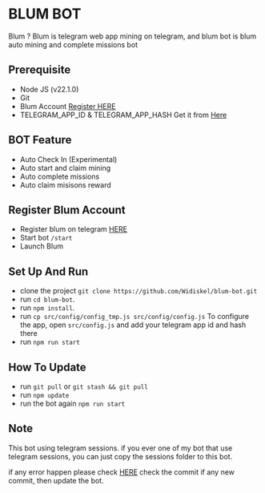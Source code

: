 # BLUM BOT

Blum ? Blum is telegram web app mining on telegram, and blum bot is blum auto mining and complete missions bot

## Prerequisite

- Node JS (v22.1.0)
- Git
- Blum Account [Register HERE](t.me/BlumCryptoBot/app?startapp=ref_dvQqzUMseK)
- TELEGRAM_APP_ID & TELEGRAM_APP_HASH Get it from [Here](https://my.telegram.org/auth?to=apps)

## BOT Feature

- Auto Check In (Experimental)
- Auto start and claim mining
- Auto complete missions
- Auto claim misisons reward

## Register Blum Account

- Register blum on telegram [HERE](t.me/BlumCryptoBot/app?startapp=ref_dvQqzUMseK)
- Start bot `/start`
- Launch Blum

## Set Up And Run

- clone the project `git clone https://github.com/Widiskel/blum-bot.git`
- run `cd blum-bot`.
- run `npm install`.
- run `cp src/config/config_tmp.js src/config/config.js`
  To configure the app, open `src/config.js` and add your telegram app id and hash there
- run `npm run start`

## How To Update

- run `git pull` or `git stash && git pull`
- run `npm update`
- run the bot again `npm run start`

## Note

This bot using telegram sessions. if you ever one of my bot that use telegram sessions, you can just copy the sessions folder to this bot.

if any error happen please check [HERE](https://github.com/Widiskel/blum-bot)
check the commit if any new commit, then update the bot.
